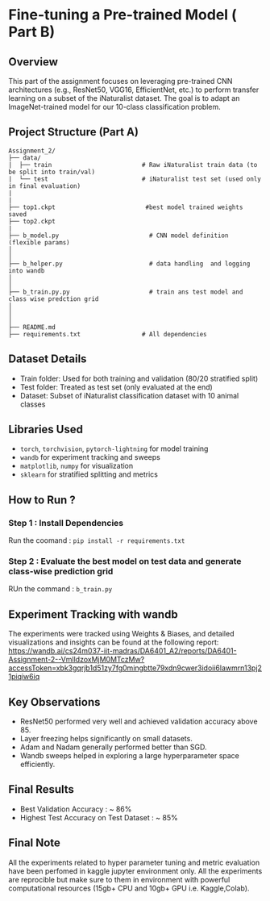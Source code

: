 # Fine-tuning a Pre-trained Model ( Part B)
## Overview 
This part of the assignment focuses on leveraging pre-trained CNN architectures (e.g., ResNet50, VGG16, EfficientNet, etc.) to perform transfer learning on a subset of the iNaturalist dataset. The goal is to adapt an ImageNet-trained model for our 10-class classification problem.

## Project Structure (Part A)
```
Assignment_2/
├── data/
|  ├── train                         # Raw iNaturalist train data (to be split into train/val) 
|  └── test                          # iNaturalist test set (used only in final evaluation)
|
|
├── top1.ckpt                         #best model trained weights  saved
├── top2.ckpt
|
├── b_model.py                         # CNN model definition (flexible params)
│                          
│
├── b_helper.py                        # data handling  and logging into wandb 
│   
│
├── b_train.py.py                      # train ans test model and class wise predction grid 
│   
│   
│
├── README.md                         
├── requirements.txt                 # All dependencies
```
## Dataset Details
*  Train folder: Used for both training and validation (80/20 stratified split)
*  Test folder: Treated as test set (only evaluated at the end)
*  Dataset: Subset of iNaturalist classification dataset with 10 animal classes

## Libraries Used 
*  ```torch```, ```torchvision```, ```pytorch-lightning``` for model training
*  ```wandb``` for experiment tracking and sweeps
*  ```matplotlib```, ```numpy``` for visualization
*  ```sklearn``` for stratified splitting and metrics

  

## How to Run ?
### Step 1 : Install Dependencies
Run the coomand : ```pip install -r requirements.txt```

### Step 2 : Evaluate the best model on test data and generate class-wise prediction grid
RUn the command : ```b_train.py```



## Experiment Tracking with wandb
The experiments were tracked using Weights & Biases, and detailed visualizations and insights can be found at the following report: 
https://wandb.ai/cs24m037-iit-madras/DA6401_A2/reports/DA6401-Assignment-2--VmlldzoxMjM0MTczMw?accessToken=xbk3gqrjb1d51zy7fg0mingbtte79xdn9cwer3idoii6lawmrn13pj21piqiw6iq


## Key Observations
*  ResNet50 performed very well and achieved validation accuracy above 85.
*  Layer freezing helps significantly on small datasets.
*  Adam and Nadam generally performed better than SGD.
*  Wandb sweeps helped in exploring a large hyperparameter space efficiently.

## Final Results
*  Best Validation Accuracy : ~ 86%
*  Highest Test Accuracy on Test Dataset : ~ 85% 

## Final Note
All the experiments related to hyper parameter tuning and metric evaluation have been perfomed in kaggle jupyter environment only.
All the experiments are reprocible but make sure to them in environment with powerful computational resources (15gb+ CPU and 10gb+ GPU i.e. Kaggle,Colab). 
